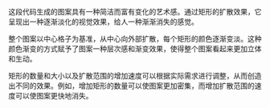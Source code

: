 这段代码生成的图案具有一种简洁而富有变化的艺术感。通过矩形的扩散效果，它呈现出一种逐渐淡化的视觉效果，给人一种渐渐消失的感觉。

整个图案以中心格子为基准，从中心向外部扩散，每个矩形的颜色逐渐变淡。这种颜色渐变的方式赋予了图案一种层次感和渐变效果，使得整个图案看起来更加立体和生动。

矩形的数量和大小以及扩散范围的增加速度可以根据实际需求进行调整，从而创造出不同的效果。例如，增加矩形的数量可以使图案更加密集，而增加扩散范围的速度可以使图案更快地消失。
